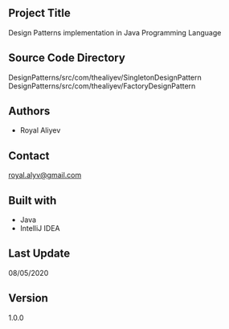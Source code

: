 ## Project Title

Design Patterns implementation in Java Programming Language

## Source Code Directory

DesignPatterns/src/com/thealiyev/SingletonDesignPattern
DesignPatterns/src/com/thealiyev/FactoryDesignPattern

## Authors

- Royal Aliyev

## Contact

royal.alyv@gmail.com

## Built with

- Java
- IntelliJ IDEA

## Last Update

08/05/2020

## Version

1.0.0
